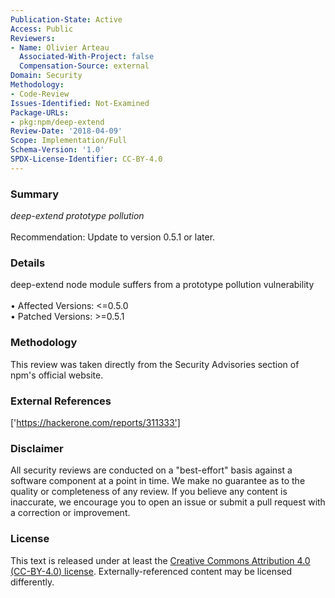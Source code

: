 ```yaml
---
Publication-State: Active
Access: Public
Reviewers:
- Name: Olivier Arteau
  Associated-With-Project: false
  Compensation-Source: external
Domain: Security
Methodology:
- Code-Review
Issues-Identified: Not-Examined
Package-URLs:
- pkg:npm/deep-extend
Review-Date: '2018-04-09'
Scope: Implementation/Full
Schema-Version: '1.0'
SPDX-License-Identifier: CC-BY-4.0
---
```

### Summary
*deep-extend prototype pollution*<br><br>Recommendation: Update to version 0.5.1 or later.
### Details
deep-extend node module suffers from a prototype pollution vulnerability
<br><br>• Affected Versions: <=0.5.0
<br>• Patched Versions: >=0.5.1
### Methodology
This review was taken directly from the Security Advisories section of npm's official website.
### External References
['https://hackerone.com/reports/311333']
### Disclaimer
All security reviews are conducted on a "best-effort" basis against a software component at a point in time. We make no guarantee as to the quality or completeness of any review. If you believe any content is inaccurate, we encourage you to open an issue or submit a pull request with a correction or improvement.
### License
This text is released under at least the [Creative Commons Attribution 4.0 (CC-BY-4.0) license](https://creativecommons.org/licenses/by/4.0/legalcode.txt). Externally-referenced content may be licensed differently.
